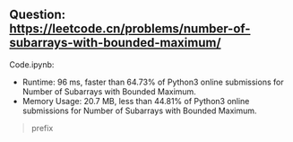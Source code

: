 ## Question: https://leetcode.cn/problems/number-of-subarrays-with-bounded-maximum/

Code.ipynb:
* Runtime: 96 ms, faster than 64.73% of Python3 online submissions for Number of Subarrays with Bounded Maximum.
* Memory Usage: 20.7 MB, less than 44.81% of Python3 online submissions for Number of Subarrays with Bounded Maximum.
> prefix 